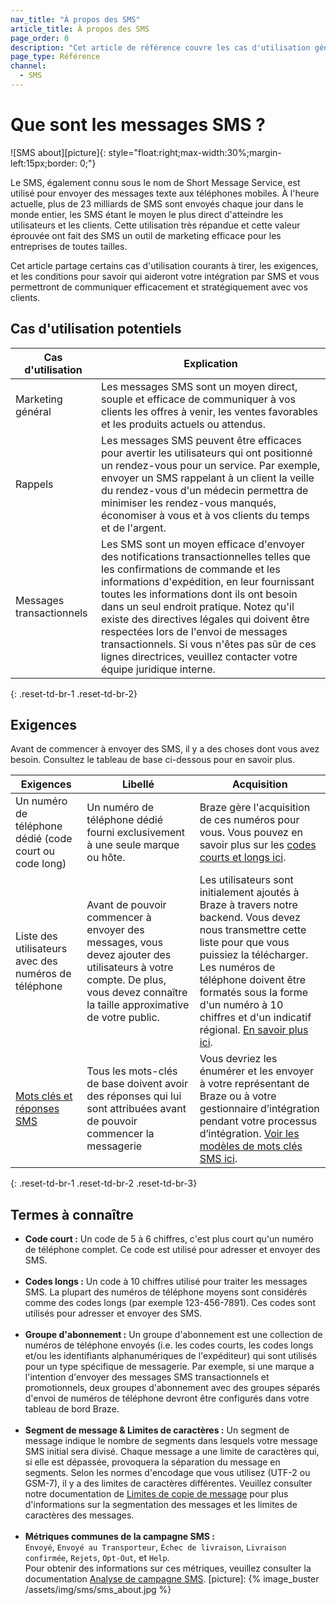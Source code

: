 ```yaml
---
nav_title: "À propos des SMS"
article_title: À propos des SMS
page_order: 0
description: "Cet article de référence couvre les cas d'utilisation générale du canal SMS et les exigences nécessaires à la mise en place et l'exécution des SMS."
page_type: Référence
channel:
  - SMS
---
```


# Que sont les messages SMS ?

!\[SMS about\]\[picture\]{: style="float:right;max-width:30%;margin-left:15px;border: 0;"}

Le SMS, également connu sous le nom de Short Message Service, est utilisé pour envoyer des messages texte aux téléphones mobiles. À l'heure actuelle, plus de 23 milliards de SMS sont envoyés chaque jour dans le monde entier, les SMS étant le moyen le plus direct d'atteindre les utilisateurs et les clients. Cette utilisation très répandue et cette valeur éprouvée ont fait des SMS un outil de marketing efficace pour les entreprises de toutes tailles.

Cet article partage certains cas d'utilisation courants à tirer, les exigences, et les conditions pour savoir qui aideront votre intégration par SMS et vous permettront de communiquer efficacement et stratégiquement avec vos clients.

## Cas d'utilisation potentiels

| Cas d'utilisation        | Explication                                                                                                                                                                                                                                                                                                                                                                                                                                                                    |
| ------------------------ | ------------------------------------------------------------------------------------------------------------------------------------------------------------------------------------------------------------------------------------------------------------------------------------------------------------------------------------------------------------------------------------------------------------------------------------------------------------------------------ |
| Marketing général        | Les messages SMS sont un moyen direct, souple et efficace de communiquer à vos clients les offres à venir, les ventes favorables et les produits actuels ou attendus.                                                                                                                                                                                                                                                                                                          |
| Rappels                  | Les messages SMS peuvent être efficaces pour avertir les utilisateurs qui ont positionné un rendez-vous pour un service. Par exemple, envoyer un SMS rappelant à un client la veille du rendez-vous d'un médecin permettra de minimiser les rendez-vous manqués, économiser à vous et à vos clients du temps et de l'argent.                                                                                                                                                   |
| Messages transactionnels | Les SMS sont un moyen efficace d'envoyer des notifications transactionnelles telles que les confirmations de commande et les informations d'expédition, en leur fournissant toutes les informations dont ils ont besoin dans un seul endroit pratique. Notez qu'il existe des directives légales qui doivent être respectées lors de l'envoi de messages transactionnels. Si vous n'êtes pas sûr de ces lignes directrices, veuillez contacter votre équipe juridique interne. |
{: .reset-td-br-1 .reset-td-br-2}

## Exigences

Avant de commencer à envoyer des SMS, il y a des choses dont vous avez besoin. Consultez le tableau de base ci-dessous pour en savoir plus.

| Exigences                                                                                          | Libellé                                                                                                                                                                       | Acquisition                                                                                                                                                                                                                                                                                                                                                                                        |
| -------------------------------------------------------------------------------------------------- | ----------------------------------------------------------------------------------------------------------------------------------------------------------------------------- | -------------------------------------------------------------------------------------------------------------------------------------------------------------------------------------------------------------------------------------------------------------------------------------------------------------------------------------------------------------------------------------------------- |
| Un numéro de téléphone dédié (code court ou code long)                                             | Un numéro de téléphone dédié fourni exclusivement à une seule marque ou hôte.                                                                                                 | Braze gère l'acquisition de ces numéros pour vous. Vous pouvez en savoir plus sur les [codes courts et longs ici]({{site.baseurl}}/user_guide/message_building_by_channel/sms/phone_numbers/sending_phone_numbers/).                                                                                                                                                                               |
| Liste des utilisateurs avec des numéros de téléphone                                               | Avant de pouvoir commencer à envoyer des messages, vous devez ajouter des utilisateurs à votre compte. De plus, vous devez connaître la taille approximative de votre public. | Les utilisateurs sont initialement ajoutés à Braze à travers notre backend. Vous devez nous transmettre cette liste pour que vous puissiez la télécharger. Les numéros de téléphone doivent être formatés sous la forme d'un numéro à 10 chiffres et d'un indicatif régional. [En savoir plus ici]({{site.baseurl}}/user_guide/message_building_by_channel/sms/phone_numbers/user_phone_numbers/). |
| [Mots clés et réponses SMS]({{site.baseurl}}/user_guide/message_building_by_channel/sms/keywords/) | Tous les mots-clés de base doivent avoir des réponses qui lui sont attribuées avant de pouvoir commencer la messagerie                                                        | Vous devriez les énumérer et les envoyer à votre représentant de Braze ou à votre gestionnaire d’intégration pendant votre processus d’intégration. [Voir les modèles de mots clés SMS ici]({{site.baseurl}}/user_guide/message_building_by_channel/sms/phone_numbers/sending_phone_numbers/#short-code-application).                                                                              |
{: .reset-td-br-1 .reset-td-br-2 .reset-td-br-3}

## Termes à connaître

- __Code court :__ Un code de 5 à 6 chiffres, c'est plus court qu'un numéro de téléphone complet. Ce code est utilisé pour adresser et envoyer des SMS.<br><br>
- __Codes longs :__ Un code à 10 chiffres utilisé pour traiter les messages SMS. La plupart des numéros de téléphone moyens sont considérés comme des codes longs (par exemple 123-456-7891). Ces codes sont utilisés pour adresser et envoyer des SMS.<br><br>
- __Groupe d'abonnement :__ Un groupe d'abonnement est une collection de numéros de téléphone envoyés (i.e. les codes courts, les codes longs et/ou les identifiants alphanumériques de l'expéditeur) qui sont utilisés pour un type spécifique de messagerie. Par exemple, si une marque a l'intention d'envoyer des messages SMS transactionnels et promotionnels, deux groupes d'abonnement avec des groupes séparés d'envoi de numéros de téléphone devront être configurés dans votre tableau de bord Braze.<br><br>
- __Segment de message & Limites de caractères :__ Un segment de message indique le nombre de segments dans lesquels votre message SMS initial sera divisé. Chaque message a une limite de caractères qui, si elle est dépassée, provoquera la séparation du message en segments. Selon les normes d'encodage que vous utilisez (UTF-2 ou GSM-7), il y a des limites de caractères différentes. Veuillez consulter notre documentation de [Limites de copie de message][2] pour plus d'informations sur la segmentation des messages et les limites de caractères des messages.<br><br>
- __Métriques communes de la campagne SMS :__ <br>`Envoyé`, `Envoyé au Transporteur`, `Échec de livraison`, `Livraison confirmée`, `Rejets`, `Opt-Out`, et `Help`. <br>Pour obtenir des informations sur ces métriques, veuillez consulter la documentation [Analyse de campagne SMS][1].
[picture]: {% image_buster /assets/img/sms/sms_about.jpg %}

[1]: {{site.baseurl}}/user_guide/message_building_by_channel/sms/sms_campaign_analytics/
[2]: {{site.baseurl}}/user_guide/message_building_by_channel/sms/campaign/segments/#things-to-keep-in-mind-as-you-create-your-copy
